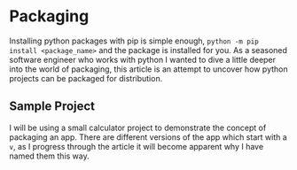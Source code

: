 # Packaging

Installing python packages with pip is simple enough, `python -m pip install <package_name>` and the package is installed for you. As a seasoned software engineer who works with python I wanted to dive a little deeper into the world of packaging, this article is an attempt to uncover how python projects can be packaged for distribution.

## Sample Project

I will be using a small calculator project to demonstrate the concept of packaging an app. There are different versions of the app which start with a `v`, as I progress through the article it will become apparent why I have named them this way.

